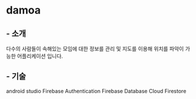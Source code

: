 # damoa

## - 소개
다수의 사람들이 속해있는 모임에 대한 정보를 관리 및 지도를 이용해 위치를 파악이 가능한 어플리케이션 입니다.

## - 기술
android studio 
Firebase Authentication 
Firebase Database Cloud Firestore
